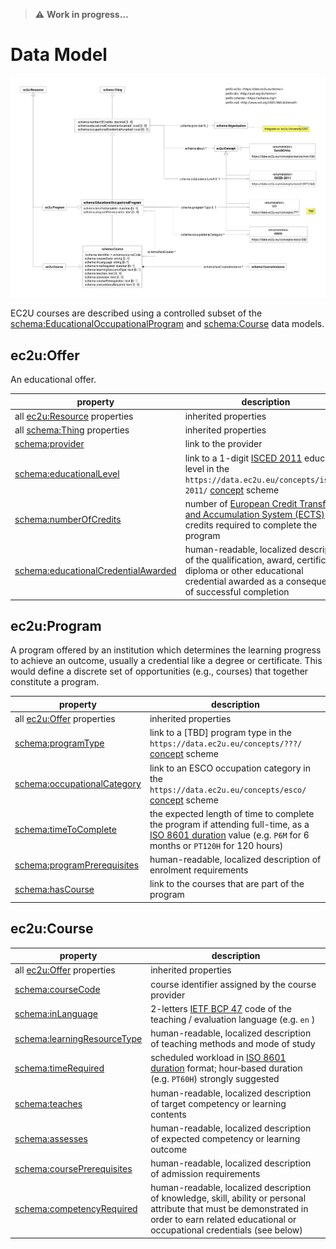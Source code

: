 > **⚠️** **Work in progress…**

# Data Model

![offering data model](index/offerings.svg)

EC2U courses are described using a controlled subset of
the [schema:EducationalOccupationalProgram](https://schema.org/EducationalOccupationalProgram)
and  [schema:Course](https://schema.org/Course) data models.

## ec2u:Offer

An educational offer.

| property                                                                               | description                                                                                                                                                                                                                                                              |
|----------------------------------------------------------------------------------------|--------------------------------------------------------------------------------------------------------------------------------------------------------------------------------------------------------------------------------------------------------------------------|
| all [ec2u:Resource](/datasets/resources) properties                                    | inherited properties                                                                                                                                                                                                                                                     |
| all [schema:Thing](things.md) properties                                               | inherited properties                                                                                                                                                                                                                                                     |
| [schema:provider](https://schema.org/provider)                                         | link to the provider                                                                                                                                                                                                                                                     |
| [schema:educationalLevel](https://schema.org/educationalLevel)                         | link to a 1-digit [ISCED 2011](http://uis.unesco.org/en/topic/international-standard-classification-education-isced) education level in the `https://data.ec2u.eu/concepts/isced-2011/` [concept](concepts.md) scheme                                                    |
| [schema:numberOfCredits](https://schema.org/numberOfCredits)                           | number of [European Credit Transfer and Accumulation System (ECTS)](https://education.ec.europa.eu/education-levels/higher-education/inclusive-and-connected-higher-education/european-credit-transfer-and-accumulation-system) credits required to complete the program |
| [schema:educationalCredentialAwarded](https://schema.org/educationalCredentialAwarded) | human-readable, localized description of the qualification, award, certificate, diploma or other educational credential awarded as a consequence of successful completion                                                                                                |

## ec2u:Program

A program offered by an institution which determines the learning progress to achieve an outcome, usually a credential like a degree or certificate. This would define a discrete set of opportunities (e.g., courses) that together constitute a program.

| property                                                               | description                                                                                                                                                                                                      |
|------------------------------------------------------------------------|------------------------------------------------------------------------------------------------------------------------------------------------------------------------------------------------------------------|
| all [ec2u:Offer](#ec2u-offer) properties                               | inherited properties                                                                                                                                                                                             |
| [schema:programType](https://schema.org/programType)                   | link to a [TBD] program type in the `https://data.ec2u.eu/concepts/???/` [concept](concepts.md) scheme                                                                                                           |
| [schema:occupationalCategory](https://schema.org/occupationalCategory) | link to an ESCO occupation category in the `https://data.ec2u.eu/concepts/esco/` [concept](concepts.md) scheme                                                                                                   |
| [schema:timeToComplete](https://schema.org/timeToComplete)             | the expected length of time to complete the program if attending full-time, as a [ISO 8601 duration](https://en.wikipedia.org/wiki/ISO_8601#Durations) value (e.g. `P6M` for 6 months or `PT120H` for 120 hours) |
| [schema:programPrerequisites](https://schema.org/programPrerequisites) | human-readable, localized description of enrolment requirements                                                                                                                                                  |
| [schema:hasCourse](https://schema.org/hasCourse)                       | link to the courses that are part of the program                                                                                                                                                                 |

## ec2u:Course

| property                                                               | description                                                                                                                                                                                     |
|------------------------------------------------------------------------|-------------------------------------------------------------------------------------------------------------------------------------------------------------------------------------------------|
| all [ec2u:Offer](#ec2u-offer) properties                               | inherited properties                                                                                                                                                                            |
| [schema:courseCode](https://schema.org/courseCode)                     | course identifier assigned by the course provider                                                                                                                                               |
| [schema:inLanguage](https://schema.org/inLanguage)                     | 2-letters [IETF BCP 47](http://tools.ietf.org/html/bcp47) code of the teaching / evaluation language (e.g. `en` )                                                                               |
| [schema:learningResourceType](https://schema.org/learningResourceType) | human-readable, localized description of teaching methods and mode of study                                                                                                                     |
| [schema:timeRequired](https://schema.org/timeRequired)                 | scheduled workload in [ISO 8601 duration](https://www.w3.org/TR/xmlschema-2/#duration) format; hour‑based duration (e.g. `PT60H`) strongly suggested                                            |
| [schema:teaches](https://schema.org/teaches)                           | human-readable, localized description of target competency or learning contents                                                                                                                 |
| [schema:assesses](https://schema.org/assesses)                         | human-readable, localized description of expected competency or learning outcome                                                                                                                |
| [schema:coursePrerequisites](https://schema.org/coursePrerequisites)   | human-readable, localized description of admission requirements                                                                                                                                 |
| [schema:competencyRequired](https://schema.org/competencyRequired)     | human-readable, localized description of knowledge, skill, ability or personal attribute that must be demonstrated in order to earn related educational or occupational credentials (see below) |
